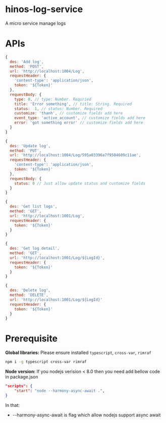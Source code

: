 # hinos-log-service
A micro service manage logs

# APIs

```js
{
  des: 'Add log',
  method: 'POST',
  url: 'http://localhost:1004/Log',
  requestHeader: {
    'content-type': 'application/json',
    token: '${Token}'
  },
  requestBody: {
    type: 0, // type: Number. Requried
    title: 'Error something', // title: String. Required
    status:  1, // status: Number. Required
    customize: 'thanh', // customize fields add here
    event_type: 'active_account', // customize fields add here
    error: 'got something error' // customize fields add here
  }
}
```

```js
{
  des: 'Update log',
  method: 'PUT',
  url: 'http://localhost:1004/Log/595a03396a7f9504609c11ae',
  requestHeader: {
    'content-type': 'application/json',
    token: '${Token}'
  },
  requestBody: {
    status: 0 // Just allow update status and customize fields
  }
}
```

```js
{
  des: 'Get list logs',
  method: 'GET',
  url: 'http://localhost:1001/Log',
  requestHeader: {
    token: '${Token}'
  }
}
```

```js
{
  des: 'Get log detail',
  method: 'GET',
  url: 'http://localhost:1001/Log/${LogId}',
  requestHeader: {
    token: '${Token}'
  }
}
```

```js
{
  des: 'Delete log',
  method: 'DELETE',
  url: 'http://localhost:1001/Log/${LogId}'
  requestHeader: {
    token: '${Token}'
  }
}
```

# Prerequisite
__Global libraries:__ Please ensure installed ```typescript```, ```cross-var```, ```rimraf```
```sh
npm i -g typescript cross-var rimraf
```
__Node version:__ If you nodejs verision < 8.0 then you need add bellow code in package.json
```json
"scripts": {
    "start": "node --harmony-async-await .",
}
```
In that: 
* --harmony-async-await is flag which allow nodejs support async await